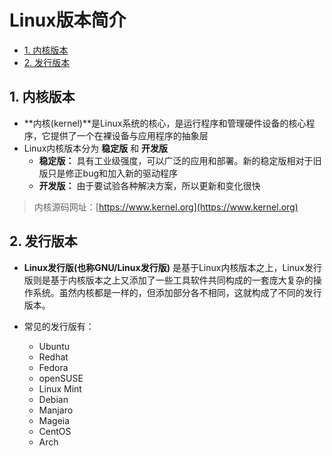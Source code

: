 # Linux版本简介

* [1. 内核版本](#1-内核版本)
* [2. 发行版本](#2-发行版本)

## 1. 内核版本
* **内核(kernel)**是Linux系统的核心，是运行程序和管理硬件设备的核心程序，它提供了一个在裸设备与应用程序的抽象层
* Linux内核版本分为 **稳定版** 和 **开发版**
    * **稳定版：** 具有工业级强度，可以广泛的应用和部署。新的稳定版相对于旧版只是修正bug和加入新的驱动程序
    * **开发版：** 由于要试验各种解决方案，所以更新和变化很快

> 内核源码网址：[https://www.kernel.org](https://www.kernel.org)

## 2. 发行版本
* **Linux发行版(也称GNU/Linux发行版)** 是基于Linux内核版本之上，Linux发行版则是基于内核版本之上又添加了一些工具软件共同构成的一套庞大复杂的操作系统。虽然内核都是一样的，但添加部分各不相同，这就构成了不同的发行版本。

* 常见的发行版有：
    * Ubuntu
    * Redhat
    * Fedora
    * openSUSE
    * Linux Mint
    * Debian
    * Manjaro
    * Mageia
    * CentOS
    * Arch
